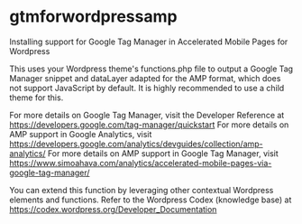 # gtmforwordpressamp
Installing support for Google Tag Manager in Accelerated Mobile Pages for Wordpress

This uses your Wordpress theme's functions.php file to output a Google Tag Manager snippet and dataLayer adapted for the AMP format, which does not support JavaScript by default.
It is highly recommended to use a child theme for this.	

For more details on Google Tag Manager, visit the Developer Reference at https://developers.google.com/tag-manager/quickstart
For more details on AMP support in Google Analytics, visit https://developers.google.com/analytics/devguides/collection/amp-analytics/
For more details on AMP support in Google Tag Manager, visit https://www.simoahava.com/analytics/accelerated-mobile-pages-via-google-tag-manager/
    
You can extend this function by leveraging other contextual Wordpress elements and functions.
Refer to the Wordpress Codex (knowledge base) at
https://codex.wordpress.org/Developer_Documentation
